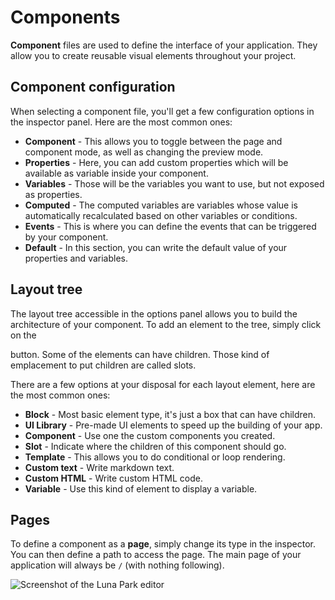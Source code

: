 <script setup>
import {faSquare} from "@fortawesome/pro-regular-svg-icons";
import { faBolt, faBox, faGear, faPuzzlePiece, faQuoteLeft, faSprayCan, faCode } from "@fortawesome/pro-solid-svg-icons";
</script>

# Components

**Component** files are used to define the interface of your application. They allow you to create reusable visual elements throughout your project.

<DImage 
  src="../../../assets/layout-editor/page-layouts-assets/screen1.png"
  alt="Screenshot of the Luna Park editor"
/>

## Component configuration

When selecting a component file, you'll get a few configuration options in the inspector panel. Here are the most common ones:

- **Component** - This allows you to toggle between the page and component mode, as well as changing the preview mode.
- **Properties** - Here, you can add custom properties which will be available as variable inside your component.
- **Variables** - Those will be the variables you want to use, but not exposed as properties.
- **Computed** - The computed variables are variables whose value is automatically recalculated based on other variables or conditions.
- **Events** - This is where you can define the events that can be triggered by your component.
- **Default** - In this section, you can write the default value of your properties and variables.

## Layout tree

The layout tree accessible in the options panel allows you to build the architecture of your component. To add an element to the tree, simply click on the

button. Some of the elements can have children. Those kind of emplacement to put children are called slots.

There are a few options at your disposal for each layout element, here are the most common ones:

- <LIcon :icon="faSquare" /> **Block** - Most basic element type, it's just a box that can have children.
- <LIcon :icon="faSprayCan" /> **UI Library** - Pre-made UI elements to speed up the building of your app.
- <LIcon :icon="faBox" /> **Component** - Use one the custom components you created.
- <LIcon :icon="faPuzzlePiece" /> **Slot** - Indicate where the children of this component should go.
- <LIcon :icon="faGear" /> **Template** - This allows you to do conditional or loop rendering.
- <LIcon :icon="faQuoteLeft" /> **Custom text** - Write markdown text.
- <LIcon :icon="faCode" /> **Custom HTML** - Write custom HTML code.
- <LIcon :icon="faBolt" /> **Variable** - Use this kind of element to display a variable.

## Pages

To define a component as a **page**, simply change its type in the inspector. You can then define a path to access the page. The main page of your application will always be `/` (with nothing following).

![Screenshot of the Luna Park editor](/assets/layout-editor/page-layouts-assets/gif1.gif)
